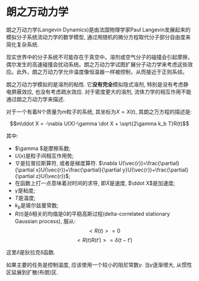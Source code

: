# 朗之万动力学

朗之万动力学(Langevin Dynamics)是由法国物理学家Paul Langevin发展起来的模拟分子系统流动力学的数学模型, 通过用随机的微分方程取代分子部分自由度来简化复杂系统.

现实世界中的分子系统不可能存在于真空中。溶剂或空气分子的碰撞会引起摩擦，偶尔发生的高速碰撞会扰动系统。朗之万动力学试图扩展分子动力学来考虑这些效应。此外，朗之万动力学允许温度像恒温器一样被控制，从而接近于正则系综。

朗之万动力学模拟的是溶剂的粘性. 它**没有完全**模拟隐式溶剂, 特别是没有考虑静电屏蔽效应, 也没有考虑疏水效应. 对于密度更大的溶剂, 流体力学的相互作用不能通过朗之万动力学来描述.

对于一个有着$N$个质量为$m$粒子的系统, 其坐标为$X=X(t)$, 其朗之万方程的描述是:

$$m\ddot X = -\nabla U(X)-\gamma \dot X + \sqrt{2\gamma k_b T}R(t)$$

其中: 

* $\gamma $是摩擦系数;
* $U(x)$是粒子间相互作用势;
* $\nabla$是拉普拉斯算符, 或者是梯度算符. $\nabla U(\vec{r})=\frac{\partial}{\partial x}U(\vec{r})+\frac{\partial}{\partial y}U(\vec{r})+\frac{\partial}{\partial z}U(\vec{r})$;
* 在函数上打一点意味着对时间的求导, 即$\dot X$是速度, $\ddot X$是加速度;
* $\gamma$是粘度;
* $T$是温度;
* $k_b$是玻尔兹曼常数;
* $R(t)$是δ相关的均值是0的平稳高斯过程(delta-correlated stationary Gaussian process), 服从: 
$$<R(t)>=0$$
$$<R(t)R(t')>=\delta(t-t')$$

这里$\delta$是狄拉克δ函数.

如果主要的任务是控制温度, 应该使用一个较小的阻尼常数$\gamma$. 当$\gamma$逐渐增大, 从惯性区延展到扩散(布朗)区. 